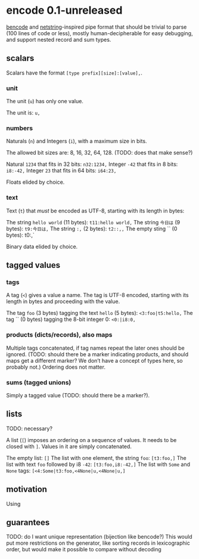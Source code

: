 # encode 0.1-unreleased

[bencode][] and [netstring][]-inspired pipe format that should be trivial to parse (100 lines of code or less), mostly human-decipherable for easy debugging, and support nested record and sum types.


## scalars

Scalars have the format `[type prefix][size]:[value],`.

### unit

The unit (`u`) has only one value.

The unit is: `u,`

### numbers

Naturals (`n`) and Integers (`i`), with a maximum size in bits.

The allowed bit sizes are: 8, 16, 32, 64, 128. (TODO: does that make sense?)

Natural `1234` that fits in 32 bits: `n32:1234,`
Integer `-42` that fits in 8 bits: `i8:-42,`
Integer `23` that fits in 64 bits: `i64:23,`

Floats elided by choice.

### text

Text (`t`) that *must* be encoded as UTF-8, starting with its length in bytes:

The string `hello world` (11 bytes): `t11:hello world,`
The string `今日は` (9 bytes): `t9:今日は,`
The string `:,` (2 bytes): `t2::,,`
The empty sting `` (0 bytes): t0:,`

Binary data elided by choice.


## tagged values

### tags

A tag (`<`) gives a value a name. The tag is UTF-8 encoded, starting with its length in bytes and proceeding with the value.

The tag `foo` (3 bytes) tagging the text `hello` (5 bytes): `<3:foo|t5:hello,`
The tag `` (0 bytes) tagging the 8-bit integer 0: `<0:|i8:0,`

### products (dicts/records), also maps

Multiple tags concatenated, if tag names repeat the later ones should be ignored. (TODO: should there be a marker indicating products, and should maps get a different marker? We don’t have a concept of types here, so probably not.)
Ordering does not matter.

### sums (tagged unions)

Simply a tagged value (TODO: should there be a marker?).


## lists

TODO: necessary?

A list (`[`) imposes an ordering on a sequence of values. It needs to be closed with `]`. Values in it are simply concatenated.

The empty list: `[]`
The list with one element, the string `foo`: `[t3:foo,]`
The list with text `foo` followed by i8 `-42`: `[t3:foo,i8:-42,]`
The list with `Some` and `None` tags: `[<4:Some|t3:foo,<4None|u,<4None|u,]`


## motivation

Using

## guarantees

TODO: do I want unique representation (bijection like bencode?) This would put more restrictions on the generator, like sorting records in lexicographic order, but would make it possible to compare without decoding


[bencode]: https://en.wikipedia.org/wiki/Bencode
[netstring]: https://en.wikipedia.org/wiki/Netstring
